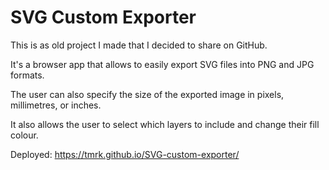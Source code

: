 # SVG Custom Exporter

This is as old project I made that I decided to share on GitHub.

It's a browser app that allows to easily export SVG files into PNG and JPG formats. 

The user can also specify the size of the exported image in pixels, millimetres, or inches.

It also allows the user to select which layers to include and change their fill colour.

Deployed: https://tmrk.github.io/SVG-custom-exporter/
